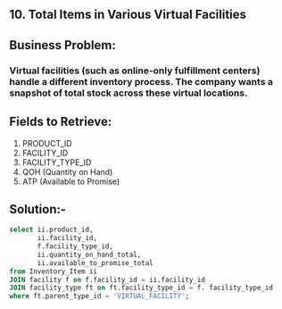 ## 10. Total Items in Various Virtual Facilities
## Business Problem:
### Virtual facilities (such as online-only fulfillment centers) handle a different inventory process. The company wants a snapshot of total stock across these virtual locations.

## Fields to Retrieve:

1. PRODUCT_ID
2. FACILITY_ID
3. FACILITY_TYPE_ID
4. QOH (Quantity on Hand)
5. ATP (Available to Promise)

## Solution:-
```sql
select ii.product_id,
       ii.facility_id,
       f.facility_type_id,
       ii.quantity_on_hand_total,
       ii.available_to_promise_total
from Inventory_Item ii
JOIN facility f on f.facility_id = ii.facility_id
JOIN facility_type ft on ft.facility_type_id = f. facility_type_id
where ft.parent_type_id = 'VIRTUAL_FACILITY';

```
